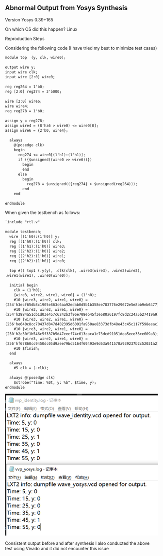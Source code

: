 ## 	Abnormal Output from Yosys Synthesis

Version
Yosys 0.39+165

On which OS did this happen?
Linux

Reproduction Steps

Considering the following code (I have tried my best to minimize test cases)
```
module top  (y, clk, wire0);

output wire y;
input wire clk;
input wire [2:0] wire0;

reg reg264 = 1'b0;
reg [2:0] reg274 = 3'b000;

wire [2:0] wire6;
wire wire4;
reg reg278 = 1'b0;

assign y = reg278;
assign wire4 = (8'ha6 > wire0) <= wire0[0];
assign wire6 = {2'b0, wire4};

  always
    @(posedge clk) 
    begin
      reg274 <= wire0[(1'h1):(1'h1)];
      if ({$unsigned((wire0 >> wire6))})
        begin
        end
      else
        begin
          reg278 = $unsigned(({reg274} > $unsigned(reg264)));
        end
    end
  
endmodule
```
When given the testbench as follows:
```
`include "rtl.v"

module testbench;
  wire [(1'h0):(1'h0)] y;
  reg [(1'h0):(1'h0)] clk;
  reg [(1'h1):(1'h0)] wire3;
  reg [(2'h2):(1'h0)] wire2;
  reg [(2'h2):(1'h0)] wire1;
  reg [(2'h2):(1'h0)] wire0;
  
  top #() top1 (.y(y), .clk(clk), .wire3(wire3), .wire2(wire2), .wire1(wire1), .wire0(wire0));
  
  initial begin
    clk = (1'h0);
    {wire3, wire2, wire1, wire0} = (1'h0);
    #10 {wire3, wire2, wire1, wire0} = (254'h3ecf65db8c1905e863c6aa92edab0d5b1b358ee783776e29672e5e8bb9eb6477);
    #10 {wire3, wire2, wire1, wire0} = (254'h2884a51cb1d03e457c6242b3f96e708eb45f3e680a6197fc8d2c24a5b27419a9);
    #10 {wire3, wire2, wire1, wire0} = (256'he640c8cc70437d047d402395d6091fa950ae83373dfb48e43c45c117f598eeac);
    #10 {wire3, wire2, wire1, wire0} = (250'h2c30f1b546c5f337b5d47eecf74c613caca1c73dcd91051dea5ece33ce609a8);
    #10 {wire3, wire2, wire1, wire0} = (256'hf67860cc9450dc05d9aee79bc5164f69493e9d63a941570a939237b2c52031a2);
    #10 $finish;
  end

  always
    #5 clk = (~clk);

  always @(posedge clk)
    $strobe("Time: %0t, y: %b", $time, y);
endmodule

```
![images](./Inconsistent.png)

Consistent output before and after synthesis
I also conducted the above test using Vivado and it did not encounter this issue
